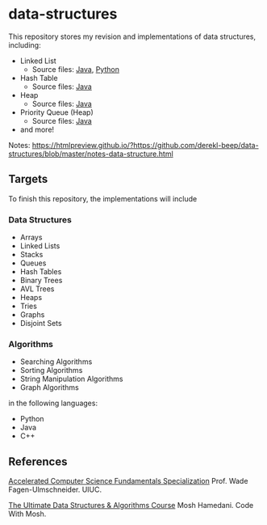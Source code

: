 
# data-structures

This repository stores my revision and implementations of data structures, including:

- Linked List
	- Source files: [Java](https://github.com/derekl-beep/data-structures/blob/master/DataStructure/src/com/derek/LinkedList.java), [Python](https://github.com/derekl-beep/data-structures/blob/master/linked_list.py)
- Hash Table
	- Source files: [Java](https://github.com/derekl-beep/data-structures/blob/master/DataStructure/src/com/derek/HashTable.java)
- Heap
	- Source files: [Java](https://github.com/derekl-beep/data-structures/blob/master/DataStructure/src/com/derek/Heap.java)
- Priority Queue (Heap)
	- Source files: [Java](https://github.com/derekl-beep/data-structures/blob/master/DataStructure/src/com/derek/PriorityQueue.java)
- and more!

Notes: https://htmlpreview.github.io/?https://github.com/derekl-beep/data-structures/blob/master/notes-data-structure.html

## Targets

To finish this repository, the implementations will include

### Data Structures

- Arrays
- Linked Lists
- Stacks
- Queues
- Hash Tables
- Binary Trees
- AVL Trees
- Heaps
- Tries
- Graphs
- Disjoint Sets

### Algorithms

- Searching Algorithms
- Sorting Algorithms
- String Manipulation Algorithms
- Graph Algorithms

in the following languages:

- Python
- Java
- C++

## References


[Accelerated Computer Science Fundamentals Specialization](https://www.coursera.org/specializations/cs-fundamentals)
Prof. Wade Fagen-Ulmschneider. UIUC.

[The Ultimate Data Structures & Algorithms Course](https://codewithmosh.com/p/data-structures-algorithms)
Mosh Hamedani. Code With Mosh.
